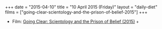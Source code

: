 +++
date = "2015-04-10"
title = "10 April 2015 (Friday)"
layout = "daily-diet"
films = ["going-clear-scientology-and-the-prison-of-belief-2015"]
+++

<ul>
<li class="entry Film">Film: <a href="/films/going-clear-scientology-and-the-prison-of-belief-2015">Going Clear: Scientology and the Prison of Belief (2015)</a> +</li>
</ul>